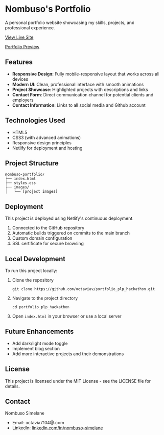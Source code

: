 # Nombuso's Portfolio

A personal portfolio website showcasing my skills, projects, and professional experience.

[View Live Site](https://nombusosimelane.netlify.app)

[Portfolio Preview](/images/portfolio.png)

## Features

- **Responsive Design**: Fully mobile-responsive layout that works across all devices
- **Modern UI**: Clean, professional interface with smooth animations
- **Project Showcase**: Highlighted projects with descriptions and links
- **Contact Form**: Direct communication channel for potential clients and employers
- **Contact Information**: Links to all social media and Github account

## Technologies Used

- HTML5
- CSS3 (with advanced animations)
- Responsive design principles
- Netlify for deployment and hosting

## Project Structure

```
nombuso-portfolio/
├── index.html
├── styles.css
├── images/
│   └── [project images]
```

## Deployment

This project is deployed using Netlify's continuous deployment:

1. Connected to the GitHub repository
2. Automatic builds triggered on commits to the main branch
3. Custom domain configuration
4. SSL certificate for secure browsing


## Local Development

To run this project locally:

1. Clone the repository
   ```
   git clone https://github.com/octaviav/portfolio_plp_hackathon.git
   ```

2. Navigate to the project directory
   ```
   cd portfolio_plp_hackathon
   ```

3. Open `index.html` in your browser or use a local server


## Future Enhancements

- Add dark/light mode toggle
- Implement blog section
- Add more interactive projects and their demonstrations

## License

This project is licensed under the MIT License - see the LICENSE file for details.

## Contact

Nombuso Simelane
- Email: octavia7104@.com
- LinkedIn: [linkedin.com/in/nombuso-simelane](https://linkedin.com/in/nombuso-simelane)